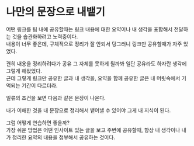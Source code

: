 # 나만의 문장으로 내뱉기

어떤 링크를 팀 내에 공유할때는 링크 내용에 대한 요약이나 내 생각을 포함해서 전달하는 것을 습관화하려고 노력중이다.  
내용이 너무 좋은데, 구체적으로 정리가 잘 안되서 덩그러니 링크만 공유할때가 자주 있었다.  
  
괜히 내용을 정리하려다가 공유 그 자체를 못하게 될까봐 일단 공유라도 하자란 생각에 그렇게 해왔었다.  
근데 그렇게 링크만 공유한 글과 내 생각을, 요약을 함께 공유한 글은 내 머릿속에서 기억되는 기간이 다르더라.


일류의 조건을 보면 다음과 같은 문장이 나온다.


내가 이해한 것을 내 문장으로 정리해서 뱉어낼 수 있어야 그게 내 지식이 된다.  

그럼 어떻게 연습하면 좋을까?  
가장 쉬운 방법은 어떤 인사이트 있는 글을 보고 주변에 공유할때, 항상 내 생각이나 내가 정리한 요약의 내용을 첨부해서 공유하는 것이다.  
